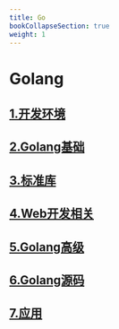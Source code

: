 ```yaml
---
title: Go
bookCollapseSection: true
weight: 1
---
```


# Golang

## [1.开发环境](./1.开发环境)

## [2.Golang基础](./2.golang基础)

## [3.标准库](./3.标准库)

## [4.Web开发相关](./4.web开发相关)

## [5.Golang高级](./5.golang高级)

## [6.Golang源码](./6.golang源码)

## [7.应用](./7.应用)
